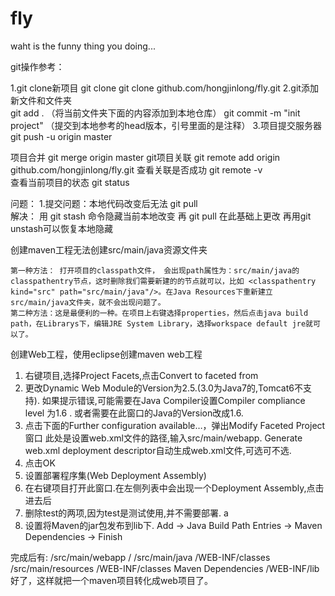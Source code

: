 # fly


waht is the funny thing you doing...



git操作参考：


1.git clone新项目		git clone git clone github.com/hongjinlong/fly.git
2.git添加新文件和文件夹	
					git add .  （将当前文件夹下面的内容添加到本地仓库）
					git commit -m "init project" （提交到本地参考的head版本，引号里面的是注释）
3.项目提交服务器			git push -u origin master


项目合并			git merge origin master
git项目关联		git remote add origin github.com/hongjinlong/fly.git
查看关联是否成功		git remote -v		
查看当前项目的状态	git status		

问题：
1.提交问题：本地代码改变后无法 git pull	
	解决： 用 git stash 命令隐藏当前本地改变	再 git pull 在此基础上更改 
	再用git unstash可以恢复本地隐藏
	
	
	
	
创建maven工程无法创建src/main/java资源文件夹
  
  	第一种方法： 打开项目的classpath文件， 会出现path属性为：src/main/java的classpathentry节点，这时删除我们需要新建的的节点就可以，比如 <classpathentry kind="src" path="src/main/java"/>。在Java Resources下重新建立src/main/java文件夹，就不会出现问题了。
  	第二种方法：这是最便利的一种。在项目上右键选择properties，然后点击java build path，在Librarys下，编辑JRE System Library，选择workspace default jre就可以了。
	
	
	
创建Web工程，使用eclipse创建maven web工程 

1.
	右键项目,选择Project Facets,点击Convert to faceted from 
2.
	更改Dynamic Web Module的Version为2.5.(3.0为Java7的,Tomcat6不支持). 
	如果提示错误,可能需要在Java Compiler设置Compiler compliance level 为1.6 .
	或者需要在此窗口的Java的Version改成1.6. 
3.
	点击下面的Further configuration available…，弹出Modify Faceted Project窗口 
	此处是设置web.xml文件的路径,输入src/main/webapp. 
	Generate web.xml deployment descriptor自动生成web.xml文件,可选可不选. 
4.
	点击OK 
5.
	设置部署程序集(Web Deployment Assembly) 
6.
	在右键项目打开此窗口.在左侧列表中会出现一个Deployment Assembly,点击进去后 
7.
	删除test的两项,因为test是测试使用,并不需要部署.   a
8.
	设置将Maven的jar包发布到lib下. 
	Add -> Java Build Path Entries -> Maven Dependencies -> Finish 

完成后有: 
/src/main/webapp    / 
/src/main/java      /WEB-INF/classes 
/src/main/resources /WEB-INF/classes 
Maven Dependencies  /WEB-INF/lib 
好了，这样就把一个maven项目转化成web项目了。
	
	